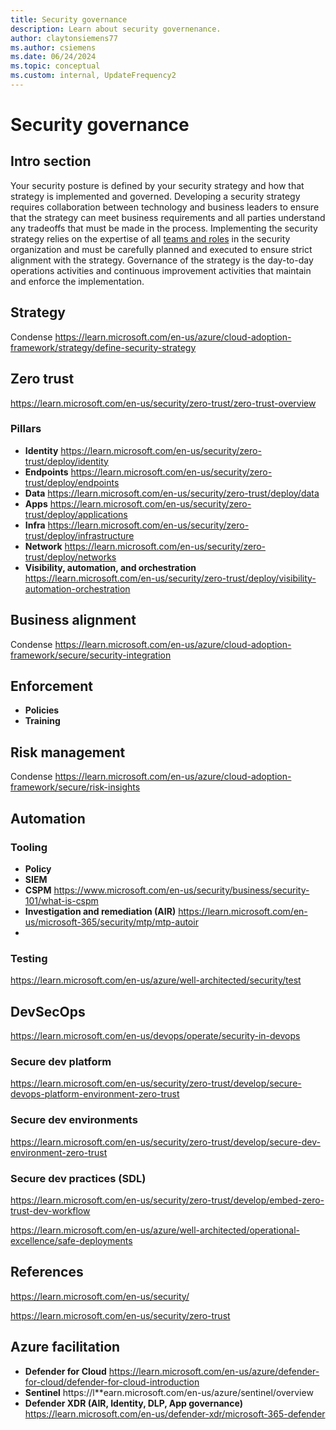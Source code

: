 ```yaml
---
title: Security governance
description: Learn about security governenance.
author: claytonsiemens77
ms.author: csiemens
ms.date: 06/24/2024
ms.topic: conceptual
ms.custom: internal, UpdateFrequency2
---
```


# Security governance

## Intro section

Your security posture is defined by your security strategy and how that strategy is implemented and governed. Developing a security strategy requires collaboration between technology and business leaders to ensure that the strategy can meet business requirements and all parties understand any tradeoffs that must be made in the process. Implementing the security strategy relies on the expertise of all [teams and roles](./refresh-teams-and-roles.md) in the security organization and must be carefully planned and executed to ensure strict alignment with the strategy. Governance of the strategy is the day-to-day operations activities and continuous improvement activities that maintain and enforce the implementation. 

## Strategy

Condense https://learn.microsoft.com/en-us/azure/cloud-adoption-framework/strategy/define-security-strategy

## Zero trust

 https://learn.microsoft.com/en-us/security/zero-trust/zero-trust-overview

### Pillars

- **Identity** https://learn.microsoft.com/en-us/security/zero-trust/deploy/identity
- **Endpoints** https://learn.microsoft.com/en-us/security/zero-trust/deploy/endpoints
- **Data** https://learn.microsoft.com/en-us/security/zero-trust/deploy/data
- **Apps** https://learn.microsoft.com/en-us/security/zero-trust/deploy/applications
- **Infra** https://learn.microsoft.com/en-us/security/zero-trust/deploy/infrastructure
- **Network** https://learn.microsoft.com/en-us/security/zero-trust/deploy/networks
- **Visibility, automation, and orchestration** https://learn.microsoft.com/en-us/security/zero-trust/deploy/visibility-automation-orchestration

## Business alignment

Condense https://learn.microsoft.com/en-us/azure/cloud-adoption-framework/secure/security-integration

## Enforcement

- **Policies**
- **Training**

## Risk management

Condense https://learn.microsoft.com/en-us/azure/cloud-adoption-framework/secure/risk-insights

## Automation

### Tooling

- **Policy**
- **SIEM**
- **CSPM** https://www.microsoft.com/en-us/security/business/security-101/what-is-cspm
- **Investigation and remediation (AIR)** https://learn.microsoft.com/en-us/microsoft-365/security/mtp/mtp-autoir
- 

### Testing

https://learn.microsoft.com/en-us/azure/well-architected/security/test

## DevSecOps

https://learn.microsoft.com/en-us/devops/operate/security-in-devops

### Secure dev platform 

https://learn.microsoft.com/en-us/security/zero-trust/develop/secure-devops-platform-environment-zero-trust

### Secure dev environments

https://learn.microsoft.com/en-us/security/zero-trust/develop/secure-dev-environment-zero-trust

### Secure dev practices (SDL)

https://learn.microsoft.com/en-us/security/zero-trust/develop/embed-zero-trust-dev-workflow

https://learn.microsoft.com/en-us/azure/well-architected/operational-excellence/safe-deployments

## References

https://learn.microsoft.com/en-us/security/

https://learn.microsoft.com/en-us/security/zero-trust

## Azure facilitation

- **Defender for Cloud** https://learn.microsoft.com/en-us/azure/defender-for-cloud/defender-for-cloud-introduction
- **Sentinel** https://l**earn.microsoft.com/en-us/azure/sentinel/overview
- **Defender XDR (AIR, Identity, DLP, App governance)** https://learn.microsoft.com/en-us/defender-xdr/microsoft-365-defender
